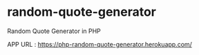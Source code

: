 # random-quote-generator
Random Quote Generator in PHP

APP URL : https://php-random-quote-generator.herokuapp.com/
